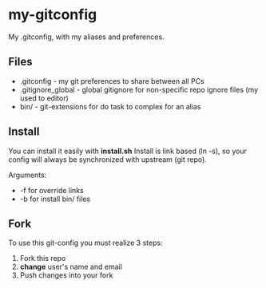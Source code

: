 my-gitconfig
============

My .gitconfig, with my aliases and preferences.


Files
-----
* .gitconfig - my git preferences to share between all PCs
* .gitignore_global - global gitignore for non-specific repo
  ignore files (my used to editor)
* bin/ - git-extensions for do task to complex for an alias


Install
-------
You can install it easily with **install.sh**
Install is link based (ln -s), so your config will always be 
synchronized with upstream (git repo).

Arguments:
 * -f for override links
 * -b for install bin/ files


Fork
----
To use this git-config you must realize 3 steps:
  1. Fork this repo
  2. **change** user's name and email
  3. Push changes into your fork
 
